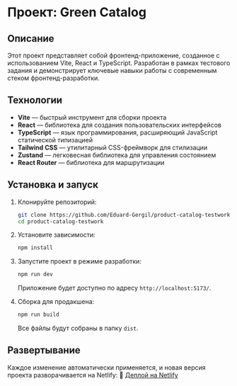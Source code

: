 # Проект: Green Catalog

## Описание
Этот проект представляет собой фронтенд-приложение, созданное с использованием Vite, React и TypeScript. Разработан в рамках тестового задания и демонстрирует ключевые навыки работы с современным стеком фронтенд-разработки.

## Технологии
- **Vite** — быстрый инструмент для сборки проекта
- **React** — библиотека для создания пользовательских интерфейсов
- **TypeScript** — язык программирования, расширяющий JavaScript статической типизацией
- **Tailwind CSS** — утилитарный CSS-фреймворк для стилизации
- **Zustand** — легковесная библиотека для управления состоянием
- **React Router** — библиотека для маршрутизации

## Установка и запуск
1. Клонируйте репозиторий:
   ```sh
   git clone https://github.com/Eduard-Gergil/product-catalog-testwork.git
   cd product-catalog-testwork
   ```

2. Установите зависимости:
   ```sh
   npm install
   ```

3. Запустите проект в режиме разработки:
   ```sh
   npm run dev
   ```
   Приложение будет доступно по адресу `http://localhost:5173/`.

4. Сборка для продакшена:
   ```sh
   npm run build
   ```
   Все файлы будут собраны в папку `dist`.

## Развертывание
Каждое изменение автоматически применяется, и новая версия проекта разворачивается на Netlify:
🔗 [Деплой на Netlify](https://astonishing-wisp-003c4e.netlify.app/)
